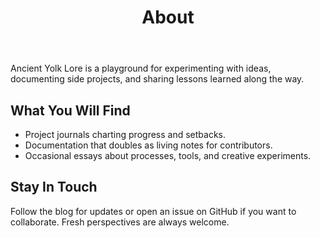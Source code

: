 ﻿---
layout: page
title: About
permalink: /about/
---
Ancient Yolk Lore is a playground for experimenting with ideas, documenting side projects, and sharing lessons learned along the way.

## What You Will Find

- Project journals charting progress and setbacks.
- Documentation that doubles as living notes for contributors.
- Occasional essays about processes, tools, and creative experiments.

## Stay In Touch

Follow the blog for updates or open an issue on GitHub if you want to collaborate. Fresh perspectives are always welcome.

